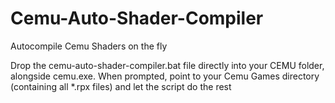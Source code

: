 # Cemu-Auto-Shader-Compiler
Autocompile Cemu Shaders on the fly

Drop the cemu-auto-shader-compiler.bat file directly into your CEMU folder, alongside cemu.exe.
When prompted, point to your Cemu Games directory (containing all *.rpx files) and let the script do the rest
